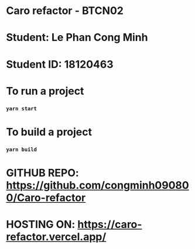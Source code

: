 # Caro refactor - BTCN02

# Student: Le Phan Cong Minh
# Student ID: 18120463
# To run a project
### `yarn start`

# To build a project
### `yarn build`

# GITHUB REPO: https://github.com/congminh090800/Caro-refactor
# HOSTING ON: https://caro-refactor.vercel.app/

